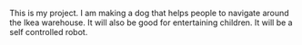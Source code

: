 This is my project. I am making a dog that helps people to navigate around the Ikea warehouse. It will also be good for entertaining children. It will be a self controlled robot.
